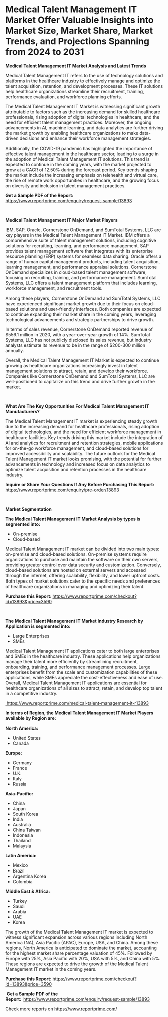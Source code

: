 <p><h1>Medical Talent Management IT Market Offer Valuable Insights into Market Size, Market Share, Market Trends, and Projections Spanning from 2024 to 2031</h1></p><p><strong>Medical Talent Management IT Market Analysis and Latest Trends</strong></p>
<p><p>Medical Talent Management IT refers to the use of technology solutions and platforms in the healthcare industry to effectively manage and optimize the talent acquisition, retention, and development processes. These IT solutions help healthcare organizations streamline their recruitment, training, performance evaluation, and workforce planning efforts.</p><p>The Medical Talent Management IT Market is witnessing significant growth attributable to factors such as the increasing demand for skilled healthcare professionals, rising adoption of digital technologies in healthcare, and the need for efficient talent management practices. Moreover, the ongoing advancements in AI, machine learning, and data analytics are further driving the market growth by enabling healthcare organizations to make data-driven decisions and enhance their workforce management strategies.</p><p>Additionally, the COVID-19 pandemic has highlighted the importance of effective talent management in the healthcare sector, leading to a surge in the adoption of Medical Talent Management IT solutions. This trend is expected to continue in the coming years, with the market projected to grow at a CAGR of 12.50% during the forecast period. Key trends shaping the market include the increasing emphasis on telehealth and virtual care, the rise of remote work opportunities in healthcare, and the growing focus on diversity and inclusion in talent management practices.</p></p>
<p><strong>Get a Sample PDF of the Report:&nbsp;</strong> <a href="https://www.reportprime.com/enquiry/request-sample/13893">https://www.reportprime.com/enquiry/request-sample/13893</a></p>
<p>&nbsp;</p>
<p><strong>Medical Talent Management IT Major Market Players</strong></p>
<p><p>IBM, SAP, Oracle, Cornerstone OnDemand, and SumTotal Systems, LLC are key players in the Medical Talent Management IT Market. IBM offers a comprehensive suite of talent management solutions, including cognitive solutions for recruiting, learning, and performance management. SAP provides talent management software that integrates with its enterprise resource planning (ERP) systems for seamless data sharing. Oracle offers a range of human capital management products, including talent acquisition, learning management, and performance appraisal solutions. Cornerstone OnDemand specializes in cloud-based talent management software, focusing on recruiting, training, and performance management. SumTotal Systems, LLC offers a talent management platform that includes learning, workforce management, and recruitment tools.</p><p>Among these players, Cornerstone OnDemand and SumTotal Systems, LLC have experienced significant market growth due to their focus on cloud-based solutions and user-friendly interfaces. Both companies are expected to continue expanding their market share in the coming years, leveraging technological advancements and strategic partnerships to drive growth.</p><p>In terms of sales revenue, Cornerstone OnDemand reported revenue of $556.1 million in 2020, with a year-over-year growth of 14%. SumTotal Systems, LLC has not publicly disclosed its sales revenue, but industry analysts estimate its revenue to be in the range of $200-300 million annually.</p><p>Overall, the Medical Talent Management IT Market is expected to continue growing as healthcare organizations increasingly invest in talent management solutions to attract, retain, and develop their workforce. Companies like Cornerstone OnDemand and SumTotal Systems, LLC are well-positioned to capitalize on this trend and drive further growth in the market.</p></p>
<p>&nbsp;</p>
<p><strong>What Are The Key Opportunities For Medical Talent Management IT Manufacturers?</strong></p>
<p><p>The Medical Talent Management IT market is experiencing steady growth due to the increasing demand for healthcare professionals, rising adoption of digital technologies, and the need for efficient workforce management in healthcare facilities. Key trends driving this market include the integration of AI and analytics for recruitment and retention strategies, mobile applications for on-the-go workforce management, and cloud-based solutions for improved accessibility and scalability. The future outlook for the Medical Talent Management IT market looks promising, with the potential for further advancements in technology and increased focus on data analytics to optimize talent acquisition and retention processes in the healthcare industry.</p></p>
<p><strong>Inquire or Share Your Questions If Any Before Purchasing This Report:</strong> <a href="https://www.reportprime.com/enquiry/pre-order/13893">https://www.reportprime.com/enquiry/pre-order/13893</a></p>
<p>&nbsp;</p>
<p><strong>Market Segmentation</strong></p>
<p><strong>The Medical Talent Management IT Market Analysis by types is segmented into:</strong></p>
<p><ul><li>On-premise</li><li>Cloud-based</li></ul></p>
<p><p>Medical Talent Management IT market can be divided into two main types: on-premise and cloud-based solutions. On-premise systems require organizations to purchase and maintain the software on their own servers, providing greater control over data security and customization. Conversely, cloud-based solutions are hosted on external servers and accessed through the internet, offering scalability, flexibility, and lower upfront costs. Both types of market solutions cater to the specific needs and preferences of healthcare organizations in managing and optimizing their talent.</p></p>
<p><strong>Purchase this Report:&nbsp;</strong><a href="https://www.reportprime.com/checkout?id=13893&price=3590">https://www.reportprime.com/checkout?id=13893&price=3590</a></p>
<p>&nbsp;</p>
<p><strong>The Medical Talent Management IT Market Industry Research by Application is segmented into:</strong></p>
<p><ul><li>Large Enterprises</li><li>SMEs</li></ul></p>
<p><p>Medical Talent Management IT applications cater to both large enterprises and SMEs in the healthcare industry. These applications help organizations manage their talent more efficiently by streamlining recruitment, onboarding, training, and performance management processes. Large enterprises benefit from the scale and customization capabilities of these applications, while SMEs appreciate the cost-effectiveness and ease of use. Overall, Medical Talent Management IT applications are essential for healthcare organizations of all sizes to attract, retain, and develop top talent in a competitive industry.</p></p>
<p><a href="https://www.reportprime.com/medical-talent-management-it-r13893">&nbsp;https://www.reportprime.com/medical-talent-management-it-r13893</a></p>
<p><strong>In terms of Region, the Medical Talent Management IT Market Players available by Region are:</strong></p>
<p>
    <p> <strong> North America: </strong>
        <ul>
            <li>United States</li>
            <li>Canada</li>
        </ul>
        </p> 
    <p> <strong> Europe: </strong>
        <ul>
            <li>Germany</li>
            <li>France</li>
            <li>U.K.</li>
            <li>Italy</li>
            <li>Russia</li>
        </ul>
        </p> 
    <p> <strong> Asia-Pacific: </strong>
        <ul>
            <li>China</li>
            <li>Japan</li>
            <li>South Korea</li>
            <li>India</li>
            <li>Australia</li>
            <li>China Taiwan</li>
            <li>Indonesia</li>
            <li>Thailand</li>
            <li>Malaysia</li>
        </ul>
        </p> 
    <p> <strong> Latin America: </strong>
        <ul>
            <li>Mexico</li>
            <li>Brazil</li>
            <li>Argentina Korea</li>
            <li>Colombia</li>
        </ul>
        </p> 
    <p> <strong> Middle East & Africa: </strong>
        <ul>
            <li>Turkey</li>
            <li>Saudi</li>
            <li>Arabia</li>
            <li>UAE</li>
            <li>Korea</li>
        </ul>
    </p>
    </p>
<p><p>The growth of the Medical Talent Management IT market is expected to witness significant expansion across various regions including North America (NA), Asia Pacific (APAC), Europe, USA, and China. Among these regions, North America is anticipated to dominate the market, accounting for the highest market share percentage valuation of 45%. Followed by Europe with 25%, Asia Pacific with 20%, USA with 5%, and China with 5%. These regions are expected to drive the growth of the Medical Talent Management IT market in the coming years.</p></p>
<p><strong>Purchase this Report: </strong><a href="https://www.reportprime.com/checkout?id=13893&price=3590">https://www.reportprime.com/checkout?id=13893&price=3590</a></p>
<p>&nbsp;<strong>Get a Sample PDF of the Report:&nbsp;&nbsp;</strong><a href="https://www.reportprime.com/enquiry/request-sample/13893">https://www.reportprime.com/enquiry/request-sample/13893</a></p>
<p><strong></strong></p>
<p>Check more reports on <a href="https://www.reportprime.com/">https://www.reportprime.com/</a></p>